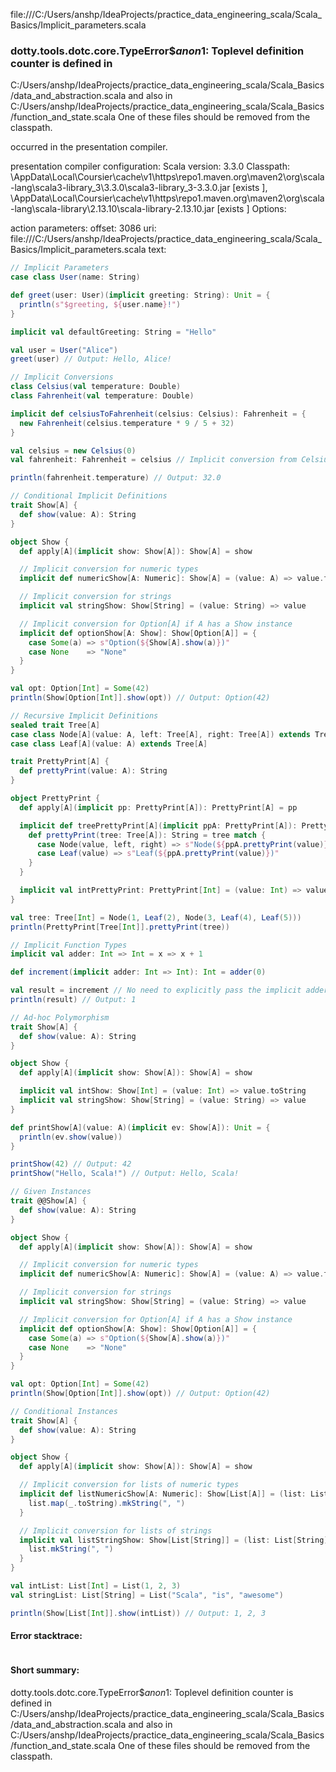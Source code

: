 file:///C:/Users/anshp/IdeaProjects/practice_data_engineering_scala/Scala_Basics/Implicit_parameters.scala
### dotty.tools.dotc.core.TypeError$$anon$1: Toplevel definition counter is defined in
  C:/Users/anshp/IdeaProjects/practice_data_engineering_scala/Scala_Basics/data_and_abstraction.scala
and also in
  C:/Users/anshp/IdeaProjects/practice_data_engineering_scala/Scala_Basics/function_and_state.scala
One of these files should be removed from the classpath.

occurred in the presentation compiler.

presentation compiler configuration:
Scala version: 3.3.0
Classpath:
<HOME>\AppData\Local\Coursier\cache\v1\https\repo1.maven.org\maven2\org\scala-lang\scala3-library_3\3.3.0\scala3-library_3-3.3.0.jar [exists ], <HOME>\AppData\Local\Coursier\cache\v1\https\repo1.maven.org\maven2\org\scala-lang\scala-library\2.13.10\scala-library-2.13.10.jar [exists ]
Options:



action parameters:
offset: 3086
uri: file:///C:/Users/anshp/IdeaProjects/practice_data_engineering_scala/Scala_Basics/Implicit_parameters.scala
text:
```scala
// Implicit Parameters
case class User(name: String)

def greet(user: User)(implicit greeting: String): Unit = {
  println(s"$greeting, ${user.name}!")
}

implicit val defaultGreeting: String = "Hello"

val user = User("Alice")
greet(user) // Output: Hello, Alice!

// Implicit Conversions
class Celsius(val temperature: Double)
class Fahrenheit(val temperature: Double)

implicit def celsiusToFahrenheit(celsius: Celsius): Fahrenheit = {
  new Fahrenheit(celsius.temperature * 9 / 5 + 32)
}

val celsius = new Celsius(0)
val fahrenheit: Fahrenheit = celsius // Implicit conversion from Celsius to Fahrenheit

println(fahrenheit.temperature) // Output: 32.0

// Conditional Implicit Definitions
trait Show[A] {
  def show(value: A): String
}

object Show {
  def apply[A](implicit show: Show[A]): Show[A] = show

  // Implicit conversion for numeric types
  implicit def numericShow[A: Numeric]: Show[A] = (value: A) => value.toString

  // Implicit conversion for strings
  implicit val stringShow: Show[String] = (value: String) => value

  // Implicit conversion for Option[A] if A has a Show instance
  implicit def optionShow[A: Show]: Show[Option[A]] = {
    case Some(a) => s"Option(${Show[A].show(a)})"
    case None    => "None"
  }
}

val opt: Option[Int] = Some(42)
println(Show[Option[Int]].show(opt)) // Output: Option(42)

// Recursive Implicit Definitions
sealed trait Tree[A]
case class Node[A](value: A, left: Tree[A], right: Tree[A]) extends Tree[A]
case class Leaf[A](value: A) extends Tree[A]

trait PrettyPrint[A] {
  def prettyPrint(value: A): String
}

object PrettyPrint {
  def apply[A](implicit pp: PrettyPrint[A]): PrettyPrint[A] = pp

  implicit def treePrettyPrint[A](implicit ppA: PrettyPrint[A]): PrettyPrint[Tree[A]] = new PrettyPrint[Tree[A]] {
    def prettyPrint(tree: Tree[A]): String = tree match {
      case Node(value, left, right) => s"Node(${ppA.prettyPrint(value)}, ${PrettyPrint[Tree[A]].prettyPrint(left)}, ${PrettyPrint[Tree[A]].prettyPrint(right)})"
      case Leaf(value) => s"Leaf(${ppA.prettyPrint(value)})"
    }
  }

  implicit val intPrettyPrint: PrettyPrint[Int] = (value: Int) => value.toString
}

val tree: Tree[Int] = Node(1, Leaf(2), Node(3, Leaf(4), Leaf(5)))
println(PrettyPrint[Tree[Int]].prettyPrint(tree))

// Implicit Function Types
implicit val adder: Int => Int = x => x + 1

def increment(implicit adder: Int => Int): Int = adder(0)

val result = increment // No need to explicitly pass the implicit adder function
println(result) // Output: 1

// Ad-hoc Polymorphism
trait Show[A] {
  def show(value: A): String
}

object Show {
  def apply[A](implicit show: Show[A]): Show[A] = show

  implicit val intShow: Show[Int] = (value: Int) => value.toString
  implicit val stringShow: Show[String] = (value: String) => value
}

def printShow[A](value: A)(implicit ev: Show[A]): Unit = {
  println(ev.show(value))
}

printShow(42) // Output: 42
printShow("Hello, Scala!") // Output: Hello, Scala!

// Given Instances
trait @@Show[A] {
  def show(value: A): String
}

object Show {
  def apply[A](implicit show: Show[A]): Show[A] = show

  // Implicit conversion for numeric types
  implicit def numericShow[A: Numeric]: Show[A] = (value: A) => value.toString

  // Implicit conversion for strings
  implicit val stringShow: Show[String] = (value: String) => value

  // Implicit conversion for Option[A] if A has a Show instance
  implicit def optionShow[A: Show]: Show[Option[A]] = {
    case Some(a) => s"Option(${Show[A].show(a)})"
    case None    => "None"
  }
}

val opt: Option[Int] = Some(42)
println(Show[Option[Int]].show(opt)) // Output: Option(42)

// Conditional Instances
trait Show[A] {
  def show(value: A): String
}

object Show {
  def apply[A](implicit show: Show[A]): Show[A] = show

  // Implicit conversion for lists of numeric types
  implicit def listNumericShow[A: Numeric]: Show[List[A]] = (list: List[A]) => {
    list.map(_.toString).mkString(", ")
  }

  // Implicit conversion for lists of strings
  implicit val listStringShow: Show[List[String]] = (list: List[String]) => {
    list.mkString(", ")
  }
}

val intList: List[Int] = List(1, 2, 3)
val stringList: List[String] = List("Scala", "is", "awesome")

println(Show[List[Int]].show(intList)) // Output: 1, 2, 3

```



#### Error stacktrace:

```

```
#### Short summary: 

dotty.tools.dotc.core.TypeError$$anon$1: Toplevel definition counter is defined in
  C:/Users/anshp/IdeaProjects/practice_data_engineering_scala/Scala_Basics/data_and_abstraction.scala
and also in
  C:/Users/anshp/IdeaProjects/practice_data_engineering_scala/Scala_Basics/function_and_state.scala
One of these files should be removed from the classpath.